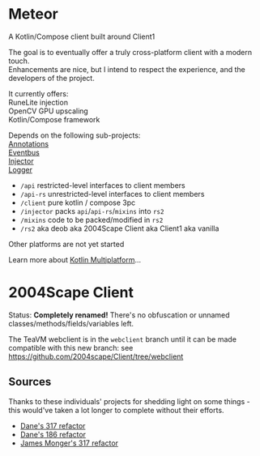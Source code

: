# Meteor

A Kotlin/Compose client built around Client1

The goal is to eventually offer a truly cross-platform client with a modern touch.  
Enhancements are nice, but I intend to respect the experience, and the developers of the project.  
    
It currently offers:  
RuneLite injection  
OpenCV GPU upscaling  
Kotlin/Compose framework

Depends on the following sub-projects:  
[Annotations](https://www.github.com/zeruth/annotations)  
[Eventbus](https://www.github.com/zeruth/eventbus)  
[Injector](https://www.github.com/zeruth/injector)  
[Logger](https://www.github.com/zeruth/logger)  
  
* `/api` restricted-level interfaces to client members
* `/api-rs` unrestricted-level interfaces to client members
* `/client` pure kotlin / compose 3pc
* `/injector` packs `api`/`api-rs`/`mixins` into `rs2`
* `/mixins` code to be packed/modified in `rs2`
* `/rs2` aka deob aka 2004Scape Client aka Client1 aka vanilla
  
Other platforms are not yet started  
  
Learn more about [Kotlin Multiplatform](https://www.jetbrains.com/help/kotlin-multiplatform-dev/get-started.html)…

# 2004Scape Client

Status: **Completely renamed!** There's no obfuscation or unnamed classes/methods/fields/variables left.

The TeaVM webclient is in the `webclient` branch until it can be made compatible with this new branch: see https://github.com/2004scape/Client/tree/webclient

## Sources

Thanks to these individuals' projects for shedding light on some things - this would've taken a lot longer to complete without their efforts.

* [Dane's 317 refactor](https://github.com/thedaneeffect/RuneScape-317)
* [Dane's 186 refactor](https://github.com/thedaneeffect/RuneScape-Beta-Public)
* [James Monger's 317 refactor](https://github.com/Jameskmonger/317refactor)
